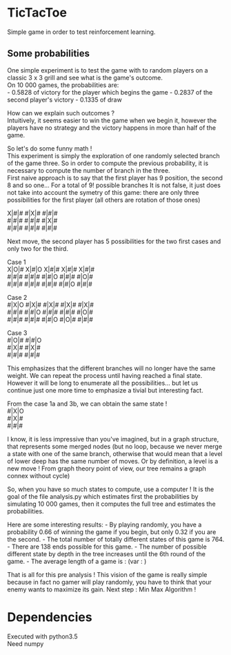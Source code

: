 # TicTacToe
Simple game in order to test reinforcement learning.

## Some probabilities
One simple experiment is to test the game with to random players on a classic 3 x 3 grill and see what is the game's outcome.  
On 10 000 games, the probabilities are:  
	- 0.5828 of victory for the player which begins the game
	- 0.2837 of the second player's victory
	- 0.1335 of draw  

How can we explain such outcomes ?  
Intuitively, it seems easier to win the game when we begin it, however the players have no strategy and the victory happens in more than half of the game.  

So let's do some funny math !  
This experiment is simply the exploration of one randomly selected branch of the game three. So in order to compute the previous probability, it is necessary to compute the number of branch in the three.   
First naive approach is to say that the first player has 9 position, the second 8 and so one... For a total of 9! possible branches
It is not false, it just does not take into account the symetry of this game: there are only three possibilities for the first player (all others are rotation of those ones)  

X|\#|\#		\#|X|\#		\#|\#|\#  
\#|\#|\#	\#|\#|\#	\#|X|\#  
\#|\#|\#	\#|\#|\#	\#|\#|\#  

Next move, the second player has 5 possibilities for the two first cases and only two for the third.  

Case 1  
X|O|\#		X|\#|O		X|\#|\#		X|\#|\#		X|\#|\#  
\#|\#|\#	\#|\#|\#	\#|\#|O		\#|\#|\#	\#|O|\#  
\#|\#|\#	\#|\#|\#	\#|\#|\#	\#|\#|O		\#|\#|\#  

Case 2  
\#|X|O		\#|X|\#		\#|X|\#		\#|X|\#		\#|X|\#  
\#|\#|\#	\#|\#|O		\#|\#|\#	\#|\#|\#	\#|O|\#  
\#|\#|\#	\#|\#|\#	\#|\#|O		\#|O|\#	\#|\#|\#

Case 3  
\#|O|\#		\#|\#|O  
\#|X|\#		\#|X|\#  
\#|\#|\#	\#|\#|\#  

This emphasizes that the different branches will no longer have the same weight. We can repeat the process until having reached a final state. However it will be long to enumerate all the possibilities... but let us continue just one more time to emphasize a tivial but interesting fact.

From the case 1a and 3b, we can obtain the same state !  
\#|X|O  
\#|X|\#  
\#|\#|\#  

I know, it is less impressive than you've imagined, but in a graph structure, that represents some merged nodes (but no loop, because we never merge a state with one of the same branch, otherwise that would mean that a level of lower deep has the same number of moves. Or by definition, a level is a new move ! From graph theory point of view, our tree remains a graph connex without cycle)  

So, when you have so much states to compute, use a computer ! It is the goal of the file analysis.py which estimates first the probabilities by simulating 10 000 games, then it computes the full tree and estimates the probabilities.

Here are some interesting results:
	-	By playing randomly, you have a probability 0.66 of winning the game if you begin, but only 0.32 if you are the second.
	- The total number of totally different states of this game is 764.
	-	There are 138 ends possible for this game.
	-	The number of possible different state by depth in the tree increases until the 6th round of the game.
	-	The average length of a game is : (var : )

That is all for this pre analysis ! This vision of the game is really simple because in fact no gamer will play randomly, you have to think that your enemy wants to maximize its gain. Next step : Min Max Algorithm !

# Dependencies
Executed with python3.5  
Need numpy
